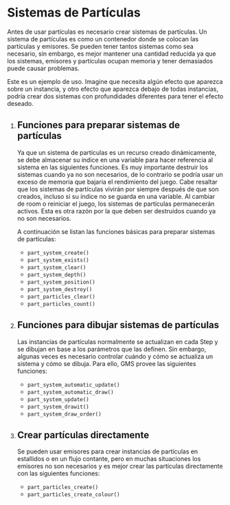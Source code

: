 # Sistemas de Partículas

Antes de usar partículas es necesario crear sistemas de partículas. Un sistema de partículas es como un contenedor donde se colocan las partículas y emisores. Se pueden tener tantos sistemas como sea necesario, sin embargo, es mejor mantener una cantidad reducida ya que los sistemas, emisores y partículas ocupan memoria y tener demasiados puede causar problemas.

Este es un ejemplo de uso. Imagine que necesita algún efecto que aparezca sobre un instancia, y otro efecto que aparezca debajo de todas instancias, podría crear dos sistemas con profundidades diferentes para tener el efecto deseado.

1.  ## Funciones para preparar sistemas de partículas
    
    Ya que un sistema de partículas es un recurso creado dinámicamente, se debe almacenar su índice en una variable para hacer referencia al sistema en las siguientes funciones. Es muy importante destruir los sistemas cuando ya no son necesarios, de lo contrario se podría usar un exceso de memoria que bajaría el rendimiento del juego. Cabe resaltar que los sistemas de partículas vivirán por siempre después de que son creados, incluso si su índice no se guarda en una variable. Al cambiar de room o reiniciar el juego, los sistemas de partículas permanecerán activos. Esta es otra razón por la que deben ser destruidos cuando ya no son necesarios.
    
    A continuación se listan las funciones básicas para preparar sistemas de partículas:
    
    *   `part_system_create()`
    *   `part_system_exists()`
    *   `part_system_clear()`
    *   `part_system_depth()`
    *   `part_system_position()`
    *   `part_system_destroy()`
    *   `part_particles_clear()`
    *   `part_particles_count()`
2.  ## Funciones para dibujar sistemas de partículas
    
    Las instancias de partículas normalmente se actualizan en cada Step y se dibujan en base a los parámetros que las definen. Sin embargo, algunas veces es necesario controlar cuándo y cómo se actualiza un sistema y cómo se dibuja. Para ello, GMS provee las siguientes funciones:
    
    *   `part_system_automatic_update()`
    *   `part_system_automatic_draw()`
    *   `part_system_update()`
    *   `part_system_drawit()`
    *   `part_system_draw_order()`
3.  ## Crear partículas directamente
    
    Se pueden usar emisores para crear instancias de partículas en estallidos o en un flujo contante, pero en muchas situaciones los emisores no son necesarios y es mejor crear las partículas directamente con las siguientes funciones:
    
    *   `part_particles_create()`
    *   `part_particles_create_colour()`